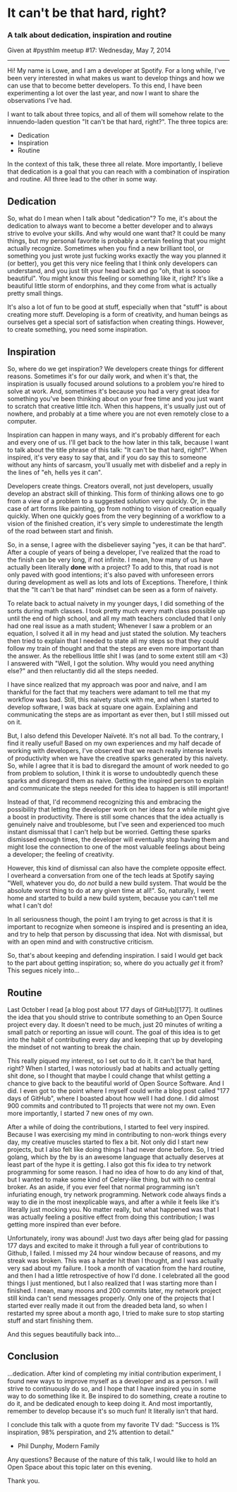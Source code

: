 # It can't be that hard, right?
### A talk about dedication, inspiration and routine
Given at #pysthlm meetup #17: Wednesday, May 7, 2014

---

Hi! My name is Lowe, and I am a developer at Spotify. For a long while, I've
been very interested in what makes us want to develop things and how we can use
that to become better developers. To this end, I have been experimenting a lot
over the last year, and now I want to share the observations I've had.

I want to talk about three topics, and all of them will somehow relate to the
innuendo-laden question "It can't be that hard, right?". The three topics are:

* Dedication
* Inspiration
* Routine

In the context of this talk, these three all relate. More importantly,
I believe that dedication is a goal that you can reach with a combination of
inspiration and routine. All three lead to the other in some way.

## Dedication

So, what do I mean when I talk about "dedication"? To me, it's about the
dedication to always want to become a better developer and to always strive to
evolve your skills. And why would one want that? It could be many things, but
my personal favorite is probably a certain feeling that you might actually
recognize. Sometimes when you find a new brilliant tool, or something you just
wrote just fucking works exactly the way you planned it (or better), you get
this very nice feeling that I think only developers can understand, and you
just tilt your head back and go "oh, that is soooo beautiful". You might know
this feeling or something like it, right? It's like a beautiful little storm of
endorphins, and they come from what is actually pretty small things.

It's also a lot of fun to be good at stuff, especially when that "stuff" is
about creating more stuff. Developing is a form of creativity, and human beings
as ourselves get a special sort of satisfaction when creating things. However,
to create something, you need some inspiration.

## Inspiration

So, where do we get inspiration? We developers create things for different
reasons. Sometimes it's for our daily work, and when it's that, the inspiration
is usually focused around solutions to a problem you're hired to solve at work.
And, sometimes it's because you had a very great idea for something you've been
thinking about on your free time and you just want to scratch that creative
little itch. When this happens, it's usually just out of nowhere, and probably
at a time where you are not even remotely close to a computer.

Inspiration can happen in many ways, and it's probably different for each and
every one of us. I'll get back to the how later in this talk, because I want to
talk about the title phrase of this talk: "It can't be that hard, right?". When
inspired, it's very easy to say that, and if you do say this to someone without
any hints of sarcasm, you'll usually met with disbelief and a reply in the
lines of "eh, hells yes it can".

Developers create things. Creators overall, not just developers, usually
develop an abstract skill of thinking. This form of thinking allows one to go
from a view of a problem to a suggested solution very quickly. Or, in the case
of art forms like painting, go from nothing to vision of creation equally
quickly. When one quickly goes from the very beginning of a workflow to
a vision of the finished creation, it's very simple to underestimate the length
of the road between start and finish.

So, in a sense, I agree with the disbeliever saying "yes, it can be that
hard". After a couple of years of being a developer, I've realized that the
road to the finish can be very long, if not infinite. I mean, how many of us
have actually been literally **done** with a project? To add to this, that road
is not only paved with good intentions; it's also paved with unforeseen errors
during development as well as lots and lots of Exceptions. Therefore, I think
that the "It can't be that hard" mindset can be seen as a form of naivety.

To relate back to actual naivety in my younger days, I did something of the
sorts during math classes. I took pretty much every math class possible up
until the end of high school, and all my math teachers concluded that I only
had one real issue as a math student; Whenever I saw a problem or an equation,
I solved it all in my head and just stated the solution. My teachers then tried
to explain that I needed to state all my steps so that they could follow my
train of thought and that the steps are even more important than the answer. As
the rebellious little shit I was (and to some extent still am &lt;3) I answered
with "Well, I got the solution. Why would you need anything else?" and then
reluctantly did all the steps needed.

I have since realized that my approach was poor and naive, and I am thankful
for the fact that my teachers were adamant to tell me that my workflow was bad.
Still, this naivety stuck with me, and when I started to develop software,
I was back at square one again. Explaining and communicating the steps are as
important as ever then, but I still missed out on it.

But, I also defend this Developer Naïveté. It's not all bad. To the contrary,
I find it really useful! Based on my own experiences and my half decade of
working with developers, I've observed that we reach really intense levels of
productivity when we have the creative sparks generated by this naivety. So,
while I agree that it is bad to disregard the amount of work needed to go from
problem to solution, I think it is worse to undoubtedly quench these sparks and
disregard them as naive. Getting the inspired person to explain and communicate
the steps needed for this idea to happen is still important!

Instead of that, I'd recommend recognizing this and embracing the possibility
that letting the developer work on her ideas for a while might give a boost in
productivity. There is still some chances that the idea actually is genuinely
naive and troublesome, but I've seen and experienced too much instant dismissal
that I can't help but be worried. Getting these sparks dismissed enough times,
the developer will eventually stop having them and might lose the connection to
one of the most valuable feelings about being a developer; the feeling of
creativity.

However, this kind of dismissal can also have the complete opposite effect.
I overheard a conversation from one of the tech leads at Spotify saying "Well,
whatever you do, do *not* build a new build system. That would be the absolute
worst thing to do at any given time at all!". So, naturally, I went home and
started to build a new build system, because you can't tell me what I can't do!

In all seriousness though, the point I am trying to get across is that it is
important to recognize when someone is inspired and is presenting an idea, and
try to help that person by discussing that idea. Not with dismissal, but with
an open mind and with constructive criticism.

So, that's about keeping and defending inspiration. I said I would get back to
the part about getting inspiration; so, where do you actually
*get* it from? This segues nicely into...

## Routine

Last October I read [a blog post about 177 days of GitHub][177]. It outlines
the idea that you should strive to contribute something to an Open Source
project every day. It doesn't need to be much, just 20 minutes of writing
a small patch or reporting an issue will count. The goal of this idea is to get
into the habit of contributing every day and keeping that up by developing the
mindset of not wanting to break the chain.

This really piqued my interest, so I set out to do it. It can't be that hard,
right? When I started, I was notoriously bad at habits and actually getting
shit done, so I thought that maybe I could change that whilst getting a chance
to give back to the beautiful world of Open Source Software. And I did. I even
got to the point where I myself could write a blog post called "177 days of
GitHub", where I boasted about how well I had done. I did almost 900 commits
and contributed to 11 projects that were not my own. Even more importantly,
I started 7 new ones of my own.

After a while of doing the contributions, I started to feel very inspired.
Because I was exercising my mind in contributing to non-work things every day,
my creative muscles started to flex a bit. Not only did I start new projects,
but I also felt like doing things I had never done before. So, I tried golang,
which by the by is an awesome language that actually deserves at least part of
the hype it is getting. I also got this fix idea to try network programming for
some reason. I had no idea of how to do any kind of that, but I wanted to make
some kind of Celery-like thing, but with no central broker. As an aside, if you
ever feel that normal programming isn't infuriating enough, try network
programming. Network code always finds a way to die in the most inexplicable
ways, and after a while it feels like it's literally just mocking you. No
matter really, but what happened was that I was actually feeling a positive
effect from doing this contribution; I was getting more inspired than ever
before.

Unfortunately, irony was abound! Just two days after being glad for passing 177
days and excited to make it through a full year of contributions to Github,
I failed. I missed my 24 hour window because of reasons, and my streak was
broken. This was a harder hit than I thought, and I was actually very sad about
my failure. I took a month of vacation from the hard routine, and then I had
a little retrospective of how I'd done. I celebrated all the good things I just
mentioned, but I also realized that I was starting more than I finished.
I mean, many moons and 200 commits later, my network project still kinda can't
send messages properly. Only one of the projects that I started ever really
made it out from the dreaded beta land, so when I restarted my spree about
a month ago, I tried to make sure to stop starting stuff and start finishing
them.

And this segues beautifully back into...

## Conclusion

...dedication. After kind of completing my initial contribution experiment,
I found new ways to improve myself as a developer and as a person. I will
strive to continuously do so, and I hope that I have inspired you in some way
to do something like it. Be inspired to do something, create a routine to do
it, and be dedicated enough to keep doing it. And most importantly, remember to
develop because it's so much fun! It literally isn't that hard.

I conclude this talk with a quote from my favorite TV dad:
"Success is 1% inspiration, 98% perspiration, and 2% attention to detail."
- Phil Dunphy, Modern Family

Any questions?
Because of the nature of this talk, I would like to hold an Open Space about
this topic later on this evening.

Thank you.
